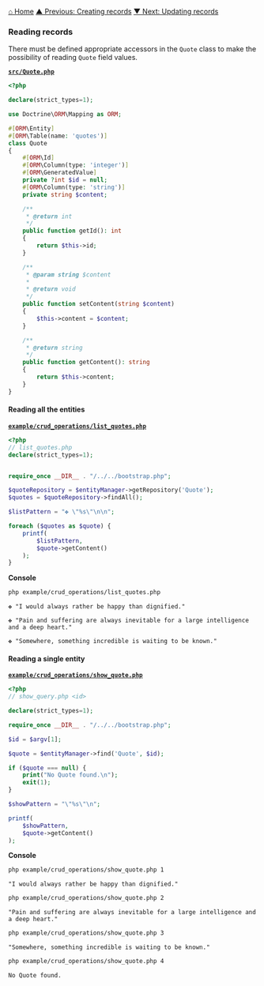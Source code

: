 [⌂ Home](../../README.md)
[▲ Previous: Creating records](creating_records.md)
[▼ Next: Updating records](updating_records.md)

### Reading records

There must be defined appropriate accessors in the `Quote` class to make the possibility of reading `Quote` field values.

[**`src/Quote.php`**](../../entities/crud_operations/reading_records/Quote.php)

```php
<?php

declare(strict_types=1);

use Doctrine\ORM\Mapping as ORM;

#[ORM\Entity]
#[ORM\Table(name: 'quotes')]
class Quote
{
    #[ORM\Id]
    #[ORM\Column(type: 'integer')]
    #[ORM\GeneratedValue]
    private ?int $id = null;
    #[ORM\Column(type: 'string')]
    private string $content;

    /**
     * @return int
     */
    public function getId(): int
    {
        return $this->id;
    }

    /**
     * @param string $content
     *
     * @return void
     */
    public function setContent(string $content)
    {
        $this->content = $content;
    }

    /**
     * @return string
     */
    public function getContent(): string
    {
        return $this->content;
    }
}

```

#### Reading all the entities

[**`example/crud_operations/list_quotes.php`**](../../example/crud_operations/list_quotes.php)

```php
<?php
// list_quotes.php
declare(strict_types=1);


require_once __DIR__ . "/../../bootstrap.php";

$quoteRepository = $entityManager->getRepository('Quote');
$quotes = $quoteRepository->findAll();

$listPattern = "✤ \"%s\"\n\n";

foreach ($quotes as $quote) {
    printf(
        $listPattern,
        $quote->getContent()
    );
}

```

**Console**

```bash
php example/crud_operations/list_quotes.php
```

```
✤ "I would always rather be happy than dignified."

✤ "Pain and suffering are always inevitable for a large intelligence and a deep heart."

✤ "Somewhere, something incredible is waiting to be known."

```

#### Reading a single entity

[**`example/crud_operations/show_quote.php`**](../../example/crud_operations/show_quote.php)

```php
<?php
// show_query.php <id>

declare(strict_types=1);

require_once __DIR__ . "/../../bootstrap.php";

$id = $argv[1];

$quote = $entityManager->find('Quote', $id);

if ($quote === null) {
    print("No Quote found.\n");
    exit(1);
}

$showPattern = "\"%s\"\n";

printf(
    $showPattern,
    $quote->getContent()
);

```

**Console**

```bash
php example/crud_operations/show_quote.php 1
```

```
"I would always rather be happy than dignified."
```

```bash
php example/crud_operations/show_quote.php 2
```

```
"Pain and suffering are always inevitable for a large intelligence and a deep heart."
```

```bash
php example/crud_operations/show_quote.php 3
```

```
"Somewhere, something incredible is waiting to be known."
```

```bash
php example/crud_operations/show_quote.php 4
```

```
No Quote found.
```
